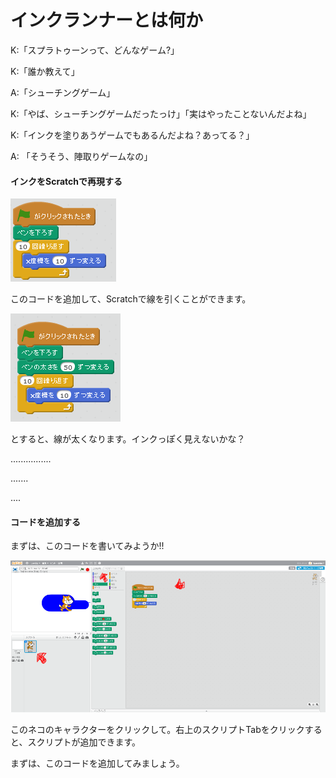 # インクランナーとは何か


K:「スプラトゥーンって、どんなゲーム?」

K:「誰か教えて」

A:「シューチングゲーム」

K:「やば、シューチングゲームだったっけ」「実はやったことないんだよね」

K:「インクを塗りあうゲームでもあるんだよね？あってる？」

A: 「そうそう、陣取りゲームなの」

#### インクをScratchで再現する
![](draw_line.png)

このコードを追加して、Scratchで線を引くことができます。

![](draw_line_002.png)

とすると、線が太くなります。インクっぽく見えないかな？

................

.......

....


#### コードを追加する
まずは、このコードを書いてみようか!!

![](draw_line_003a.png)

このネコのキャラクターをクリックして。右上のスクリプトTabをクリックすると、スクリプトが追加できます。

まずは、このコードを追加してみましょう。




